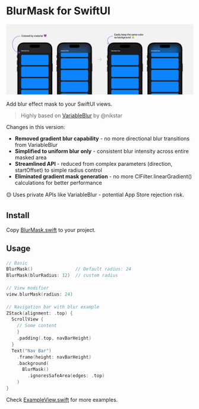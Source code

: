 # BlurMask for SwiftUI

![screenshot](./screenshot.png)

Add blur effect mask to your SwiftUI views.

> Highly based on [VariableBlur](https://github.com/nikstar/VariableBlur) by @nikstar

Changes in this version:

- **Removed gradient blur capability** - no more directional blur transitions from VariableBlur
- **Simplified to uniform blur only** - consistent blur intensity across entire masked area
- **Streamlined API** - reduced from complex parameters (direction, startOffset) to simple radius control
- **Eliminated gradient mask generation** - no more CIFilter.linearGradient() calculations for better performance

🟡 Uses private APIs like VariableBlur - potential App Store rejection risk.

## Install

Copy [BlurMask.swift](BlurMask.swift) to your project.

## Usage

```swift
// Basic
BlurMask()                // Default radius: 24
BlurMask(blurRadius: 12)  // custom radius

// View modifier
view.blurMask(radius: 24)

// Navigation bar with blur example
ZStack(alignment: .top) {
  ScrollView {
    // Some content
    }
    .padding(.top, navBarHeight)
  }
  Text("Nav Bar")
    .frame(height: navBarHeight)
    .background(
      BlurMask()
        .ignoresSafeArea(edges: .top)
    )
}
```

Check [ExampleView.swift](ExampleView.swift) for more examples.
